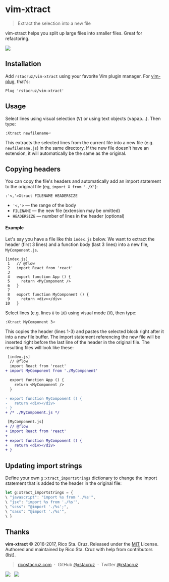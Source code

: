 # vim-xtract

> Extract the selection into a new file

vim-xtract helps you split up large files into smaller files. Great for refactoring.

![](docs/screencast.gif)

## Installation

Add `rstacruz/vim-xtract` using your favorite Vim plugin manager. For [vim-plug](https://github.com/junegunn/vim-plug), that's:

```vim
Plug 'rstacruz/vim-xtract'
```

## Usage

Select lines using visual selection (<kbd>V</kbd>) or using text objects (<kbd>v</kbd><kbd>ap</kbd><kbd>ap</kbd>...). Then type:

```
:Xtract newfilename⏎
```

This extracts the selected lines from the current file into a new file (e.g. `newfilename.js`) in the same directory. If the new file doesn't have an extension, it will automatically be the same as the original.

## Copying headers

You can copy the file's headers and automatically add an import statement to the original file (eg, `import X from './X'`):

```
:'<,'>Xtract FILENAME HEADERSIZE
```

- `'<,'>` — the range of the body
- `FILENAME` — the new file (extension may be omitted)
- `HEADERSIZE` — number of lines in the header (optional)

#### Example

Let's say you have a file like this `index.js` below. We want to extract the header (first 3 lines) and a function body (last 3 lines) into a new file, `MyComponent.js`.

```
[index.js]
 1   // @flow
 2   import React from 'react'
 3
 4   export function App () {
 5     return <MyComponent />
 6   }
 7
 8   export function MyComponent () {
 9     return <div></div>
10   }
```

Select lines (e.g. lines `8` to `10`) using visual mode (<kbd>V</kbd>), then type:

```
:Xtract MyComponent 3⏎
```

This copies the header (lines 1-3) and pastes the selected block right after it into a new file buffer. The import statement referencing the new file will be inserted right before the last line of the header in the original file. The resulting files will look like these:

```diff
 [index.js]
  // @flow
  import React from 'react'
+ import MyComponent from './MyComponent'

  export function App () {
    return <MyComponent />
  }

- export function MyComponent () {
-   return <div></div>
- }
+ /* ./MyComponent.js */
```

```diff
 [MyComponent.js]
+ // @flow
+ import React from 'react'
+
+ export function MyComponent () {
+   return <div></div>
+ }
```

## Updating import strings

Define your own `g:xtract_importstrings` dictionary to change the import statement that is added to the header in the original file:

```js
let g:xtract_importstrings = {
\ "javascript": "import %s from './%s'",
\ "jsx": "import %s from './%s'",
\ "scss": "@import './%s';",
\ "sass": "@import './%s'",
\ }
```

## Thanks

**vim-xtract** © 2016-2017, Rico Sta. Cruz. Released under the [MIT] License.<br>
Authored and maintained by Rico Sta. Cruz with help from contributors ([list][contributors]).

> [ricostacruz.com](http://ricostacruz.com) &nbsp;&middot;&nbsp;
> GitHub [@rstacruz](https://github.com/rstacruz) &nbsp;&middot;&nbsp;
> Twitter [@rstacruz](https://twitter.com/rstacruz)

[![](https://img.shields.io/github/followers/rstacruz.svg?style=social&label=@rstacruz)](https://github.com/rstacruz) &nbsp;
[![](https://img.shields.io/twitter/follow/rstacruz.svg?style=social&label=@rstacruz)](https://twitter.com/rstacruz)

[MIT]: http://mit-license.org/
[contributors]: http://github.com/rstacruz/vim-xtract/contributors
